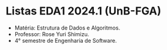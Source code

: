 # Listas EDA1 2024.1 (UnB-FGA)

* Matéria: Estrutura de Dados e Algoritmos.
* Professor: Rose Yuri Shimizu.
* 4° semestre de Engenharia de Software.
